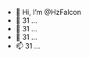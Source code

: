 - 👋 Hi, I’m @HzFalcon
- 👀 31 ...
- 🌱 31 ...
- 💞️ 31 ...
- 📫 31 ...

<!---
HzFalcon/HzFalcon is a ✨ special ✨ repository because its `README.md` (this file) appears on your GitHub profile.
You can click the Preview link to take a look at your changes.
--->
